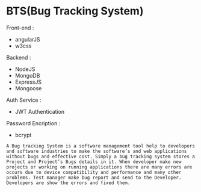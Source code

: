 # BTS(Bug Tracking System)

Front-end : 
  - angularJS
  - w3css

Backend : 
 - NodeJS
 - MongoDB
 - ExpressJS
 - Mongoose
 
 Auth Service :
 - JWT Authentication

Password Encription :

- bcrypt
 
 
```text
A Bug tracking System is a software management tool help to developers and software industries to make the software’s and web applications
without bugs and effective cost. Simply a bug tracking system stores a Project and Project’s Bugs details in it. When developer make new 
projects or working on running applications there are many errors are occurs due to device compatibility and performance and many other 
problems. Test manager make bug report and send to the Developer. Developers are show the errors and fixed them. 
```
